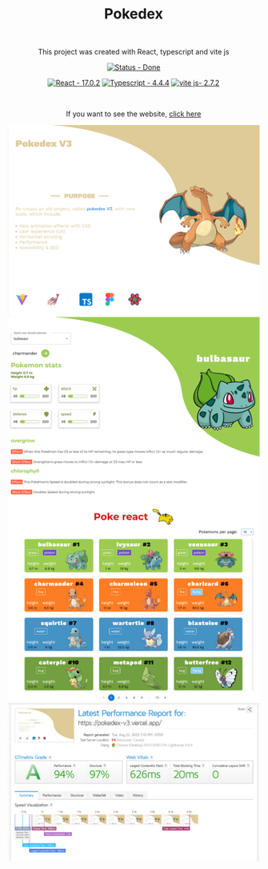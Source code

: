 <div align='center'>
    <h1 align='center'>Pokedex</h1>
    <br />

  <p>This project was created with React, typescript and vite js</p>

[![Status - Done](https://img.shields.io/badge/Status-Done-green?style=for-the-badge)](/docs/ "Go to project documentation")

</div>




<div align='center'>

[![React - 17.0.2](https://img.shields.io/static/v1?label=React&message=17.0.2&color=%2335F8B1)](https://)
[![Typescript - 4.4.4](https://img.shields.io/static/v1?label=Typescript&message=4.4.4&color=%2335F8B1)](https://)
[![vite js- 2.7.2](https://img.shields.io/static/v1?label=viteJS&message=2.7.2&color=%2335F8B1)](https://)

<br />
</div>

<div align='center'>
  <p>If you want to see the website, 
    <a href='https://pokedex-v3.vercel.app/' target='_blank'>click here</a>
  </p>
</div>


<img src='github/homepage_1.png' alt='first homescreen print' />
<img src='github/homepage_2.png' alt='second homescreen print' />
<img src='github/homepage_3.png' alt='third homescreen print' />
<img src='github/gtmatrix_test.png' alt='GTmatrix performance test'/>